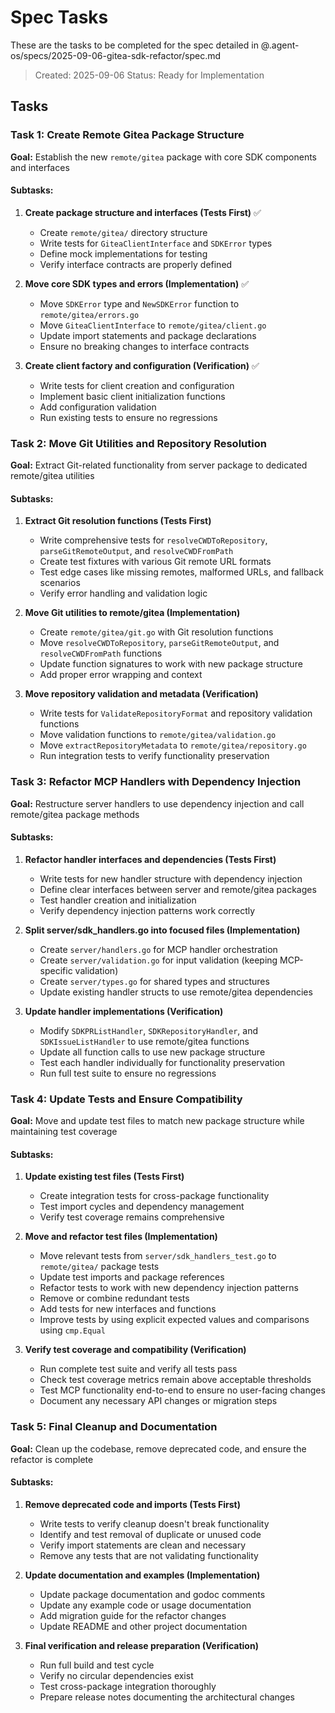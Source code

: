 # Spec Tasks

These are the tasks to be completed for the spec detailed in @.agent-os/specs/2025-09-06-gitea-sdk-refactor/spec.md

> Created: 2025-09-06
> Status: Ready for Implementation

## Tasks

### Task 1: Create Remote Gitea Package Structure
**Goal:** Establish the new `remote/gitea` package with core SDK components and interfaces

#### Subtasks:
1. **Create package structure and interfaces (Tests First)** ✅
   - Create `remote/gitea/` directory structure
   - Write tests for `GiteaClientInterface` and `SDKError` types
   - Define mock implementations for testing
   - Verify interface contracts are properly defined

2. **Move core SDK types and errors (Implementation)** ✅
   - Move `SDKError` type and `NewSDKError` function to `remote/gitea/errors.go`
   - Move `GiteaClientInterface` to `remote/gitea/client.go`
   - Update import statements and package declarations
   - Ensure no breaking changes to interface contracts

3. **Create client factory and configuration (Verification)** ✅
   - Write tests for client creation and configuration
   - Implement basic client initialization functions
   - Add configuration validation
   - Run existing tests to ensure no regressions

### Task 2: Move Git Utilities and Repository Resolution
**Goal:** Extract Git-related functionality from server package to dedicated remote/gitea utilities

#### Subtasks:
1. **Extract Git resolution functions (Tests First)**
   - Write comprehensive tests for `resolveCWDToRepository`, `parseGitRemoteOutput`, and `resolveCWDFromPath`
   - Create test fixtures with various Git remote URL formats
   - Test edge cases like missing remotes, malformed URLs, and fallback scenarios
   - Verify error handling and validation logic

2. **Move Git utilities to remote/gitea (Implementation)**
   - Create `remote/gitea/git.go` with Git resolution functions
   - Move `resolveCWDToRepository`, `parseGitRemoteOutput`, and `resolveCWDFromPath` functions
   - Update function signatures to work with new package structure
   - Add proper error wrapping and context

3. **Move repository validation and metadata (Verification)**
   - Write tests for `ValidateRepositoryFormat` and repository validation functions
   - Move validation functions to `remote/gitea/validation.go`
   - Move `extractRepositoryMetadata` to `remote/gitea/repository.go`
   - Run integration tests to verify functionality preservation

### Task 3: Refactor MCP Handlers with Dependency Injection
**Goal:** Restructure server handlers to use dependency injection and call remote/gitea package methods

#### Subtasks:
1. **Refactor handler interfaces and dependencies (Tests First)**
   - Write tests for new handler structure with dependency injection
   - Define clear interfaces between server and remote/gitea packages
   - Test handler creation and initialization
   - Verify dependency injection patterns work correctly

2. **Split server/sdk_handlers.go into focused files (Implementation)**
   - Create `server/handlers.go` for MCP handler orchestration
   - Create `server/validation.go` for input validation (keeping MCP-specific validation)
   - Create `server/types.go` for shared types and structures
   - Update existing handler structs to use remote/gitea dependencies

3. **Update handler implementations (Verification)**
   - Modify `SDKPRListHandler`, `SDKRepositoryHandler`, and `SDKIssueListHandler` to use remote/gitea functions
   - Update all function calls to use new package structure
   - Test each handler individually for functionality preservation
   - Run full test suite to ensure no regressions

### Task 4: Update Tests and Ensure Compatibility
**Goal:** Move and update test files to match new package structure while maintaining test coverage

#### Subtasks:
1. **Update existing test files (Tests First)**
   - Create integration tests for cross-package functionality
   - Test import cycles and dependency management
   - Verify test coverage remains comprehensive

2. **Move and refactor test files (Implementation)**
   - Move relevant tests from `server/sdk_handlers_test.go` to `remote/gitea/` package tests
   - Update test imports and package references
   - Refactor tests to work with new dependency injection patterns
   - Remove or combine redundant tests
   - Add tests for new interfaces and functions
   - Improve tests by using explicit expected values and comparisons using `cmp.Equal`

3. **Verify test coverage and compatibility (Verification)**
   - Run complete test suite and verify all tests pass
   - Check test coverage metrics remain above acceptable thresholds
   - Test MCP functionality end-to-end to ensure no user-facing changes
   - Document any necessary API changes or migration steps

### Task 5: Final Cleanup and Documentation
**Goal:** Clean up the codebase, remove deprecated code, and ensure the refactor is complete

#### Subtasks:
1. **Remove deprecated code and imports (Tests First)**
   - Write tests to verify cleanup doesn't break functionality
   - Identify and test removal of duplicate or unused code
   - Verify import statements are clean and necessary
   - Remove any tests that are not validating functionality

2. **Update documentation and examples (Implementation)**
   - Update package documentation and godoc comments
   - Update any example code or usage documentation
   - Add migration guide for the refactor changes
   - Update README and other project documentation

3. **Final verification and release preparation (Verification)**
   - Run full build and test cycle
   - Verify no circular dependencies exist
   - Test cross-package integration thoroughly
   - Prepare release notes documenting the architectural changes
